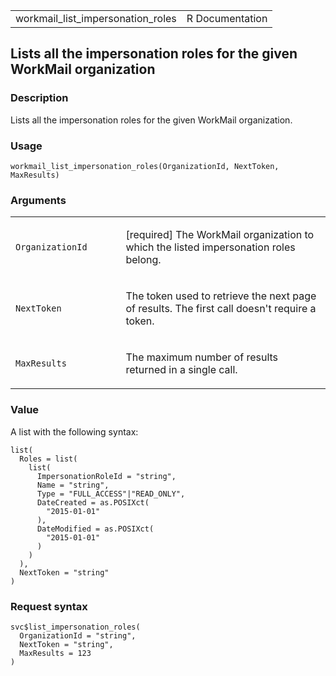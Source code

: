 <table style="width: 100%;">
<tbody>
<tr class="odd">
<td>workmail_list_impersonation_roles</td>
<td style="text-align: right;">R Documentation</td>
</tr>
</tbody>
</table>

## Lists all the impersonation roles for the given WorkMail organization

### Description

Lists all the impersonation roles for the given WorkMail organization.

### Usage

    workmail_list_impersonation_roles(OrganizationId, NextToken, MaxResults)

### Arguments

<table>
<colgroup>
<col style="width: 35%" />
<col style="width: 65%" />
</colgroup>
<tbody>
<tr class="odd">
<td><code
id="workmail_list_impersonation_roles_:_OrganizationId">OrganizationId</code></td>
<td><p>[required] The WorkMail organization to which the listed
impersonation roles belong.</p></td>
</tr>
<tr class="even">
<td><code
id="workmail_list_impersonation_roles_:_NextToken">NextToken</code></td>
<td><p>The token used to retrieve the next page of results. The first
call doesn't require a token.</p></td>
</tr>
<tr class="odd">
<td><code
id="workmail_list_impersonation_roles_:_MaxResults">MaxResults</code></td>
<td><p>The maximum number of results returned in a single call.</p></td>
</tr>
</tbody>
</table>

### Value

A list with the following syntax:

    list(
      Roles = list(
        list(
          ImpersonationRoleId = "string",
          Name = "string",
          Type = "FULL_ACCESS"|"READ_ONLY",
          DateCreated = as.POSIXct(
            "2015-01-01"
          ),
          DateModified = as.POSIXct(
            "2015-01-01"
          )
        )
      ),
      NextToken = "string"
    )

### Request syntax

    svc$list_impersonation_roles(
      OrganizationId = "string",
      NextToken = "string",
      MaxResults = 123
    )
